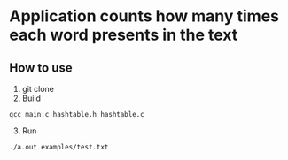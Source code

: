 # Application counts how many times each word presents in the text

## How to use
1. git clone
2. Build
```
gcc main.c hashtable.h hashtable.c
```
3. Run
```
./a.out examples/test.txt
```
